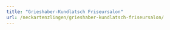 ```yaml
---
title: "Grieshaber-Kundlatsch Friseursalon"
url: /neckartenzlingen/grieshaber-kundlatsch-friseursalon/
---
```

